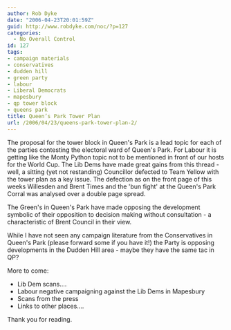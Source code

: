 ```yaml
---
author: Rob Dyke
date: "2006-04-23T20:01:59Z"
guid: http://www.robdyke.com/noc/?p=127
categories:
  - No Overall Control
id: 127
tags:
- campaign materials
- conservatives
- dudden hill
- green party
- labour
- Liberal Democrats
- mapesbury
- qp tower block
- queens park
title: Queen’s Park Tower Plan
url: /2006/04/23/queens-park-tower-plan-2/
---
```

The proposal for the tower block in Queen's Park is a lead topic for each of the parties contesting the electoral ward of Queen's Park. For Labour it is getting like the Monty Python topic not to be mentioned in front of our hosts for the World Cup. The Lib Dems have made great gains from this thread - well, a sitting (yet not restanding) Councillor defected to Team Yellow with the tower plan as a key issue. The defection as on the front page of this weeks Willesden and Brent Times and the 'bun fight' at the Queen's Park Corral was analysed over a double page spread.

The Green's in Queen's Park have made opposing the development symbolic of their opposition to decision making without consultation - a characteristic of Brent Council in their view.

While I have not seen any campaign literature from the Conservatives in Queen's Park (please forward some if you have it!) the Party is opposing developments in the Dudden Hill area - maybe they have the same tac in QP?

More to come:

  * Lib Dem scans....
  * Labour negative campaigning against the Lib Dems in Mapesbury
  * Scans from the press
  * Links to other places....

Thank you for reading.